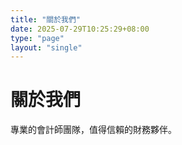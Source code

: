 ```yaml
---
title: "關於我們"
date: 2025-07-29T10:25:29+08:00
type: "page"
layout: "single"
---
```


# 關於我們

專業的會計師團隊，值得信賴的財務夥伴。
